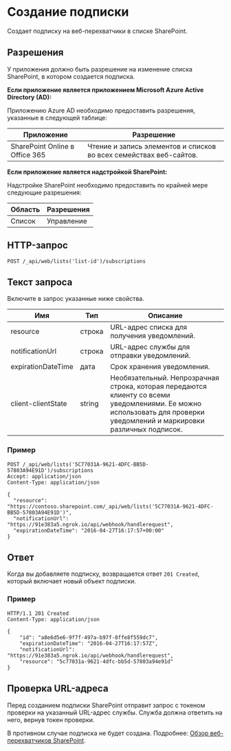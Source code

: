 # <a name="create-a-new-subscription"></a>Создание подписки 

Создает подписку на веб-перехватчики в списке SharePoint. 

## <a name="permissions"></a>Разрешения

У приложения должно быть разрешение на изменение списка SharePoint, в котором создается подписка.

**Если приложение является приложением Microsoft Azure Active Directory (AD):**

Приложению Azure AD необходимо предоставить разрешения, указанные в следующей таблице:

Приложение | Разрешение 
------------|------------
SharePoint Online в Office 365|Чтение и запись элементов и списков во всех семействах веб-сайтов.

**Если приложение является надстройкой SharePoint:**

Надстройке SharePoint необходимо предоставить по крайней мере следующие разрешения:

Область | Разрешения 
------|------------
Список|Управление

## <a name="http-request"></a>HTTP-запрос

```
POST /_api/web/lists('list-id')/subscriptions
```

## <a name="request-body"></a>Текст запроса

Включите в запрос указанные ниже свойства.

Имя | Тип | Описание 
-----|------|------------
resource|строка|URL-адрес списка для получения уведомлений.
notificationUrl|строка|URL-адрес службы для отправки уведомлений.
expirationDateTime|дата|Срок хранения уведомления.
client-clientState|string|Необязательный. Непрозрачная строка, которая передаются клиенту со всеми уведомлениями. Ее можно использовать для проверки уведомлений и маркировки различных подписок.


### <a name="example"></a>Пример

```http
POST /_api/web/lists('5C77031A-9621-4DFC-BB5D-57803A94E91D')/subscriptions
Accept: application/json
Content-Type: application/json

{
  "resource": "https://contoso.sharepoint.com/_api/web/lists('5C77031A-9621-4DFC-BB5D-57803A94E91D')",
  "notificationUrl": "https://91e383a5.ngrok.io/api/webhook/handlerequest",
  "expirationDateTime": "2016-04-27T16:17:57+00:00"
}
```

## <a name="response"></a>Ответ

Когда вы добавляете подписку, возвращается ответ `201 Created`, который включает новый объект подписки.

### <a name="example"></a>Пример

```http
HTTP/1.1 201 Created
Content-Type: application/json

{
    "id": "a8e6d5e6-9f7f-497a-b97f-8ffe8f559dc7",
    "expirationDateTime": "2016-04-27T16:17:57Z",    
    "notificationUrl": "https://91e383a5.ngrok.io/api/webhook/handlerequest",
    "resource": "5c77031a-9621-4dfc-bb5d-57803a94e91d"
}
```

## <a name="url-validation"></a>Проверка URL-адреса

Перед созданием подписки SharePoint отправит запрос с токеном проверки на указанный URL-адрес службы. Служба должна ответить на него, вернув токен проверки.

В противном случае подписка не будет создана. Подробнее: [Обзор веб-перехватчиков SharePoint](../overview-sharepoint-webhooks).
